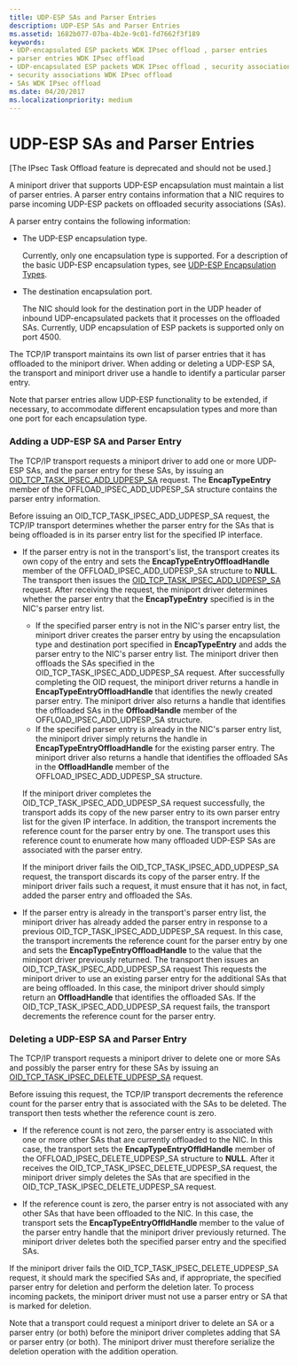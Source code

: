 ```yaml
---
title: UDP-ESP SAs and Parser Entries
description: UDP-ESP SAs and Parser Entries
ms.assetid: 1682b077-07ba-4b2e-9c01-fd7662f3f189
keywords:
- UDP-encapsulated ESP packets WDK IPsec offload , parser entries
- parser entries WDK IPsec offload
- UDP-encapsulated ESP packets WDK IPsec offload , security associations
- security associations WDK IPsec offload
- SAs WDK IPsec offload
ms.date: 04/20/2017
ms.localizationpriority: medium
---
```


# UDP-ESP SAs and Parser Entries

\[The IPsec Task Offload feature is deprecated and should not be used.\]




A miniport driver that supports UDP-ESP encapsulation must maintain a list of parser entries. A parser entry contains information that a NIC requires to parse incoming UDP-ESP packets on offloaded security associations (SAs).

A parser entry contains the following information:

-   The UDP-ESP encapsulation type.

    Currently, only one encapsulation type is supported. For a description of the basic UDP-ESP encapsulation types, see [UDP-ESP Encapsulation Types](udp-esp-encapsulation-types.md).

-   The destination encapsulation port.

    The NIC should look for the destination port in the UDP header of inbound UDP-encapsulated packets that it processes on the offloaded SAs. Currently, UDP encapsulation of ESP packets is supported only on port 4500.

The TCP/IP transport maintains its own list of parser entries that it has offloaded to the miniport driver. When adding or deleting a UDP-ESP SA, the transport and miniport driver use a handle to identify a particular parser entry.

Note that parser entries allow UDP-ESP functionality to be extended, if necessary, to accommodate different encapsulation types and more than one port for each encapsulation type.

### Adding a UDP-ESP SA and Parser Entry

The TCP/IP transport requests a miniport driver to add one or more UDP-ESP SAs, and the parser entry for these SAs, by issuing an [OID\_TCP\_TASK\_IPSEC\_ADD\_UDPESP\_SA](https://docs.microsoft.com/windows-hardware/drivers/network/oid-tcp-task-ipsec-add-udpesp-sa) request. The **EncapTypeEntry** member of the OFFLOAD\_IPSEC\_ADD\_UDPESP\_SA structure contains the parser entry information.

Before issuing an OID\_TCP\_TASK\_IPSEC\_ADD\_UDPESP\_SA request, the TCP/IP transport determines whether the parser entry for the SAs that is being offloaded is in its parser entry list for the specified IP interface.

-   If the parser entry is not in the transport's list, the transport creates its own copy of the entry and sets the **EncapTypeEntryOffloadHandle** member of the OFFLOAD\_IPSEC\_ADD\_UDPESP\_SA structure to **NULL**. The transport then issues the [OID\_TCP\_TASK\_IPSEC\_ADD\_UDPESP\_SA](https://docs.microsoft.com/windows-hardware/drivers/network/oid-tcp-task-ipsec-add-udpesp-sa) request. After receiving the request, the miniport driver determines whether the parser entry that the **EncapTypeEntry** specified is in the NIC's parser entry list.

    -   If the specified parser entry is not in the NIC's parser entry list, the miniport driver creates the parser entry by using the encapsulation type and destination port specified in **EncapTypeEntry** and adds the parser entry to the NIC's parser entry list. The miniport driver then offloads the SAs specified in the OID\_TCP\_TASK\_IPSEC\_ADD\_UDPESP\_SA request. After successfully completing the OID request, the miniport driver returns a handle in **EncapTypeEntryOffloadHandle** that identifies the newly created parser entry. The miniport driver also returns a handle that identifies the offloaded SAs in the **OffloadHandle** member of the OFFLOAD\_IPSEC\_ADD\_UDPESP\_SA structure.
    -   If the specified parser entry is already in the NIC's parser entry list, the miniport driver simply returns the handle in **EncapTypeEntryOffloadHandle** for the existing parser entry. The miniport driver also returns a handle that identifies the offloaded SAs in the **OffloadHandle** member of the OFFLOAD\_IPSEC\_ADD\_UDPESP\_SA structure.

    If the miniport driver completes the OID\_TCP\_TASK\_IPSEC\_ADD\_UDPESP\_SA request successfully, the transport adds its copy of the new parser entry to its own parser entry list for the given IP interface. In addition, the transport increments the reference count for the parser entry by one. The transport uses this reference count to enumerate how many offloaded UDP-ESP SAs are associated with the parser entry.

    If the miniport driver fails the OID\_TCP\_TASK\_IPSEC\_ADD\_UDPESP\_SA request, the transport discards its copy of the parser entry. If the miniport driver fails such a request, it must ensure that it has not, in fact, added the parser entry and offloaded the SAs.

-   If the parser entry is already in the transport's parser entry list, the miniport driver has already added the parser entry in response to a previous OID\_TCP\_TASK\_IPSEC\_ADD\_UDPESP\_SA request. In this case, the transport increments the reference count for the parser entry by one and sets the **EncapTypeEntryOffloadHandle** to the value that the miniport driver previously returned. The transport then issues an OID\_TCP\_TASK\_IPSEC\_ADD\_UDPESP\_SA request This requests the miniport driver to use an existing parser entry for the additional SAs that are being offloaded. In this case, the miniport driver should simply return an **OffloadHandle** that identifies the offloaded SAs. If the OID\_TCP\_TASK\_IPSEC\_ADD\_UDPESP\_SA request fails, the transport decrements the reference count for the parser entry.

### Deleting a UDP-ESP SA and Parser Entry

The TCP/IP transport requests a miniport driver to delete one or more SAs and possibly the parser entry for these SAs by issuing an [OID\_TCP\_TASK\_IPSEC\_DELETE\_UDPESP\_SA](https://docs.microsoft.com/windows-hardware/drivers/network/oid-tcp-task-ipsec-delete-udpesp-sa) request.

Before issuing this request, the TCP/IP transport decrements the reference count for the parser entry that is associated with the SAs to be deleted. The transport then tests whether the reference count is zero.

-   If the reference count is not zero, the parser entry is associated with one or more other SAs that are currently offloaded to the NIC. In this case, the transport sets the **EncapTypeEntryOffldHandle** member of the OFFLOAD\_IPSEC\_DELETE\_UDPESP\_SA structure to **NULL**. After it receives the OID\_TCP\_TASK\_IPSEC\_DELETE\_UDPESP\_SA request, the miniport driver simply deletes the SAs that are specified in the OID\_TCP\_TASK\_IPSEC\_DELETE\_UDPESP\_SA request.

-   If the reference count is zero, the parser entry is not associated with any other SAs that have been offloaded to the NIC. In this case, the transport sets the **EncapTypeEntryOffldHandle** member to the value of the parser entry handle that the miniport driver previously returned. The miniport driver deletes both the specified parser entry and the specified SAs.

If the miniport driver fails the OID\_TCP\_TASK\_IPSEC\_DELETE\_UDPESP\_SA request, it should mark the specified SAs and, if appropriate, the specified parser entry for deletion and perform the deletion later. To process incoming packets, the miniport driver must not use a parser entry or SA that is marked for deletion.

Note that a transport could request a miniport driver to delete an SA or a parser entry (or both) before the miniport driver completes adding that SA or parser entry (or both). The miniport driver must therefore serialize the deletion operation with the addition operation.

 

 






